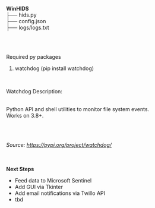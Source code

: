 <b>WinHIDS</b>
<br>
├── hids.py
<br>
├── config.json
<br>
├── logs/logs.txt

<br><br>

Required py packages
<br>
1. watchdog (pip install watchdog)
<br>

Watchdog Description:

<br> Python API and shell utilities to monitor file system events.
<br> Works on 3.8+.

<br><br>

<i> Source: https://pypi.org/project/watchdog/ </i>

<br><br>
<b>Next Steps</b> <br>
  <ul>
    <li>Feed data to Microsoft Sentinel</li>
    <li>Add GUI via Tkinter</li>
    <li>Add email notifications via Twillo API</li>
    <li>tbd</li>
  </ul>
